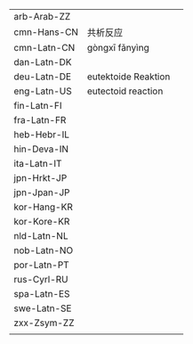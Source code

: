 | | | |
|-|-|-|
| arb-Arab-ZZ |  |  |
| cmn-Hans-CN | 共析反应 |  |
| cmn-Latn-CN | gòngxī fǎnyìng |  |
| dan-Latn-DK |  |  |
| deu-Latn-DE | eutektoide Reaktion |  |
| eng-Latn-US | eutectoid reaction |  |
| fin-Latn-FI |  |  |
| fra-Latn-FR |  |  |
| heb-Hebr-IL |  |  |
| hin-Deva-IN |  |  |
| ita-Latn-IT |  |  |
| jpn-Hrkt-JP |  |  |
| jpn-Jpan-JP |  |  |
| kor-Hang-KR |  |  |
| kor-Kore-KR |  |  |
| nld-Latn-NL |  |  |
| nob-Latn-NO |  |  |
| por-Latn-PT |  |  |
| rus-Cyrl-RU |  |  |
| spa-Latn-ES |  |  |
| swe-Latn-SE |  |  |
| zxx-Zsym-ZZ |  |  |
|  |  |  |